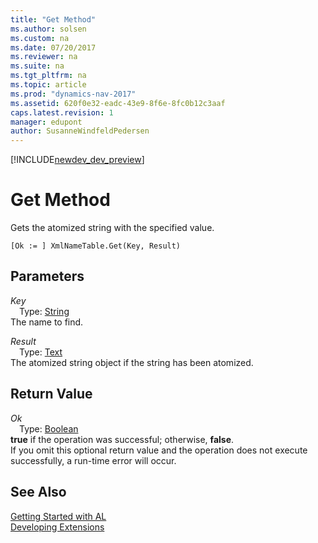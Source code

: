 ```yaml
---
title: "Get Method"
ms.author: solsen
ms.custom: na
ms.date: 07/20/2017
ms.reviewer: na
ms.suite: na
ms.tgt_pltfrm: na
ms.topic: article
ms.prod: "dynamics-nav-2017"
ms.assetid: 620f0e32-eadc-43e9-8f6e-8fc0b12c3aaf
caps.latest.revision: 1
manager: edupont
author: SusanneWindfeldPedersen
---
```


[!INCLUDE[newdev_dev_preview](../includes/newdev_dev_preview.md)]

# Get Method
Gets the atomized string with the specified value.  
```  
[Ok := ] XmlNameTable.Get(Key, Result)  
```  
## Parameters
*Key*    
&emsp;Type: [String](/datatypes/devenv-text-data-type.md)  
The name to find.  
  
*Result*    
&emsp;Type: [Text](/datatypes/devenv-text-data-type.md)  
The atomized string object if the string has been atomized.  
  
## Return Value
*Ok*  
&emsp;Type: [Boolean](/datatypes/devenv-boolean-data-type.md)  
**true** if the operation was successful; otherwise, **false**.  
If you omit this optional return value and the operation does not execute successfully, a run-time error will occur.  
  
## See Also
[Getting Started with AL](../devenv-get-started.md)  
[Developing Extensions](../devenv-dev-overview.md)  
